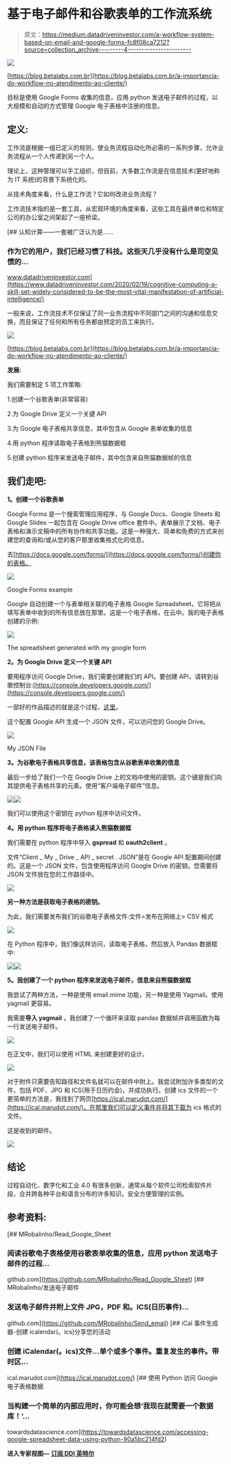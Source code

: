 # 基于电子邮件和谷歌表单的工作流系统

> 原文：<https://medium.datadriveninvestor.com/a-workflow-system-based-on-email-and-google-forms-fc8f08ca7212?source=collection_archive---------4----------------------->

![](img/3389e0610a1a692efafb6f8c8964cf9d.png)

[https://blog.betalabs.com.br](https://blog.betalabs.com.br/a-importancia-do-workflow-no-atendimento-ao-cliente/)

目标是使用 Google Forms 收集的信息，应用 python 发送电子邮件的过程，以大规模和自动的方式管理 Google 电子表格中注册的信息。

## 定义:

工作流是根据一组已定义的规则，使业务流程自动化所必需的一系列步骤，允许业务流程从一个人传递到另一个人。

理论上，这种管理可以手工组织，但目前，大多数工作流是在信息技术(更好地称为 IT 系统)的背景下系统化的。

从技术角度来看，什么是工作流？它如何改进业务流程？

工作流技术指的是一套工具，从宏观环境的角度来看，这些工具在最终单位和特定公司的办公室之间架起了一座桥梁。

[](https://www.datadriveninvestor.com/2020/02/19/cognitive-computing-a-skill-set-widely-considered-to-be-the-most-vital-manifestation-of-artificial-intelligence/) [## 认知计算——一套被广泛认为是……

### 作为它的用户，我们已经习惯了科技。这些天几乎没有什么是司空见惯的…

www.datadriveninvestor.com](https://www.datadriveninvestor.com/2020/02/19/cognitive-computing-a-skill-set-widely-considered-to-be-the-most-vital-manifestation-of-artificial-intelligence/) 

一般来说，工作流技术不仅保证了同一业务流程中不同部门之间的沟通和信息交换，而且保证了任何和所有任务都由预定的员工来执行。

![](img/b5f7149d28ed0e71ed57e1f3aab86645.png)

[https://blog.betalabs.com.br](https://blog.betalabs.com.br/a-importancia-do-workflow-no-atendimento-ao-cliente/)

**发展:**

我们需要制定 5 项工作策略:

1.创建一个谷歌表单(非常容易)

2.为 Google Drive 定义一个关键 API

3.为 Google 电子表格共享信息，其中包含从 Google 表单收集的信息

4.用 python 程序读取电子表格到熊猫数据框

5.创建 python 程序来发送电子邮件，其中包含来自熊猫数据帧的信息

## 我们走吧:

**1。创建一个谷歌表单**

Google Forms 是一个搜索管理应用程序，与 Google Docs、Google Sheets 和 Google Slides 一起包含在 Google Drive office 套件中。表单展示了文档、电子表格和演示文稿中的所有协作和共享功能。这是一种强大、简单和免费的方式来创建您的查询和/或从您的客户那里收集格式化的信息。

去[https://docs.google.com/forms/](https://docs.google.com/forms/)创建你的表格。

![](img/3328aac1be62eb4591ea88472c318be7.png)

Google Forms example

Google 自动创建一个与表单相关联的电子表格 Google Spreadsheet，它将把从填写表单中收到的所有信息放在那里。这是一个电子表格，在云中。我的电子表格创建的示例:

![](img/a43745e11f2baad1fced12dcda98e230.png)

The spreadsheet generated with my google form

**2。为 Google Drive 定义一个关键 API**

要用程序访问 Google Drive，我们需要创建我们的 API。要创建 API，请转到谷歌控制台:[https://console.developers.google.com/](https://console.developers.google.com/)

一部好的作品描述的就是这个过程，[这里](https://towardsdatascience.com/accessing-google-spreadsheet-data-using-python-90a5bc214fd2)。

这个配置 Google API 生成一个 JSON 文件，可以访问您的 Google Drive。

![](img/645530e2e820f0cdb4602fe5034f3709.png)

My JSON File

**3。为谷歌电子表格共享信息，该表格包含从谷歌表单收集的信息**

最后一步给了我们一个在 Google Drive 上的文档中使用的密钥。这个键是我们向其提供电子表格共享的元素。使用“客户端电子邮件”信息。

![](img/a5e39e36a7928a7957299cc246ad9512.png)![](img/baf82cac69f9218ea0b33caea4d70b56.png)

我们可以使用这个密钥在 python 程序中访问文件。

**4。用 python 程序将电子表格读入熊猫数据框**

我们需要在 python 程序中导入 **gspread** 和 **oauth2client** 。

文件“Client _ My _ Drive _ API _ secret . JSON”是在 Google API 配置期间创建的。这是一个 JSON 文件，包含使用程序访问 Google Drive 的密钥。您需要将 JSON 文件放在您的工作路径中。

![](img/d96b20077ac577ccc0bd620f0a7ba828.png)

**另一种方法是获取电子表格的密钥。**

为此，我们需要发布我们的谷歌电子表格文件:文件>发布在网络上> CSV 格式

![](img/7b3031d17cac78c87f328da207d4a53f.png)

在 Python 程序中，我们像这样访问，读取电子表格，然后放入 Pandas 数据框中:

![](img/d4e38373171700831364baf6a7b6b776.png)![](img/ce4ebf7d4ce48fd81eff6e387228271a.png)

**5。我创建了一个 python 程序来发送电子邮件，信息来自熊猫数据框**

我尝试了两种方法，一种是使用 email.mime 功能，另一种是使用 Yagmail。使用 yagmail 更容易。

我需要**导入 yagmail** ，我创建了一个循环来读取 pandas 数据帧并调用函数为每一行发送电子邮件。

![](img/7ec6b6be4db5779ca271adb92284ceff.png)

在正文中，我们可以使用 HTML 来创建更好的设计。

![](img/8762f9540984e96aa11a3933aa0b958a.png)

对于附件只需要告知路径和文件名就可以在邮件中附上。我尝试附加许多类型的文件，包括 PDF、JPG 和 ICS(用于日历约会)，并成功执行。创建 ics 文件的一个更简单的方法是，我找到了网页[https://ical.marudot.com/](https://ical.marudot.com/)，在那里我们可以定义事件并将其下载为 ics 格式的文件。

这是收到的邮件。

![](img/aef69ca5aaa5883f483165958dd5d2cd.png)

## 结论

过程自动化、数字化和工业 4.0 有很多创新，通常从每个软件公司检索软件片段，合并跨各种平台和语言分布的许多知识。安全方便管理的实例。

## 参考资料:

[](https://github.com/MRobalinho/Read_Google_Sheet) [## MRobalinho/Read_Google_Sheet

### 阅读谷歌电子表格使用谷歌表单收集的信息，应用 python 发送电子邮件的过程…

github.com](https://github.com/MRobalinho/Read_Google_Sheet) [](https://github.com/MRobalinho/Send_email) [## MRobalinho/发送电子邮件

### 发送电子邮件并附上文件 JPG，PDF 和。ICS(日历事件)…

github.com](https://github.com/MRobalinho/Send_email)  [## iCal 事件生成器-创建 icalendar(。ics)分享您的活动

### 创建 iCalendar(。ics)文件...单个或多个事件。重复发生的事件。带时区…

ical.marudot.com](https://ical.marudot.com/) [](https://towardsdatascience.com/accessing-google-spreadsheet-data-using-python-90a5bc214fd2) [## 使用 Python 访问 Google 电子表格数据

### 当构建一个简单的内部应用时，你可能会想‘我现在就需要一个数据库！’…

towardsdatascience.com](https://towardsdatascience.com/accessing-google-spreadsheet-data-using-python-90a5bc214fd2) 

**进入专家视图—** [**订阅 DDI 英特尔**](https://datadriveninvestor.com/ddi-intel)